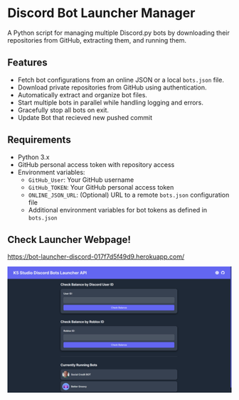 # Discord Bot Launcher Manager

A Python script for managing multiple Discord.py bots by downloading their repositories from GitHub, extracting them, and running them.

## Features
- Fetch bot configurations from an online JSON or a local `bots.json` file.
- Download private repositories from GitHub using authentication.
- Automatically extract and organize bot files.
- Start multiple bots in parallel while handling logging and errors.
- Gracefully stop all bots on exit.
- Update Bot that recieved new pushed commit

## Requirements
- Python 3.x
- GitHub personal access token with repository access
- Environment variables:
  - `GitHub_User`: Your GitHub username
  - `GitHub_TOKEN`: Your GitHub personal access token
  - `ONLINE_JSON_URL`: (Optional) URL to a remote `bots.json` configuration file
  - Additional environment variables for bot tokens as defined in `bots.json`


## Check Launcher Webpage!
https://bot-launcher-discord-017f7d5f49d9.herokuapp.com/

<img src="https://raw.githubusercontent.com/kubadoPL/Discord-Bot-Launcher-Manager/refs/heads/main/api/templates/Images/bot%20launcher.png" width="auto" height="auto">